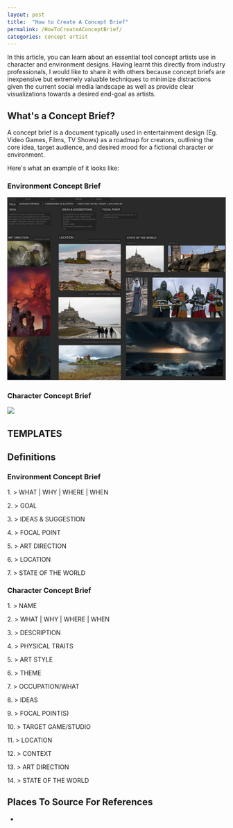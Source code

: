 ```yaml
---
layout: post
title:  "How to Create A Concept Brief"
permalink: /HowToCreateAConceptBrief/
categories: concept artist
---
```


In this article, you can learn about an essential tool concept artists use in character and environment designs. Having learnt this directly from industry professionals, I would like to share it with others because concept briefs are inexpensive but extremely valuable techniques to minimize distractions given the current social media landscape as well as provide clear visualizations towards a desired end-goal as artists.

##  **What's a Concept Brief?**

A concept brief is a document typically used in entertainment design (Eg. Video Games, Films, TV Shows) as a roadmap for creators, outlining the core idea, target audience, and desired mood for a fictional character or environment.

Here's what an example of it looks like:

### Environment Concept Brief
![](img/2024_04_05/env_concept_brief.png)

### Character Concept Brief
![](img/2024_04_05/char_concept_brief.png)

## **TEMPLATES**

## **Definitions**

### Environment Concept Brief

1\. > WHAT | WHY | WHERE | WHEN

2\. > GOAL

3\. > IDEAS & SUGGESTION

4\. > FOCAL POINT

5\. > ART DIRECTION

6\. > LOCATION

7\. > STATE OF THE WORLD

### Character Concept Brief

1\. > NAME

2\. > WHAT | WHY | WHERE | WHEN

3\. > DESCRIPTION

4\. > PHYSICAL TRAITS

5\. > ART STYLE

6\. > THEME

7\. > OCCUPATION/WHAT

8\. > IDEAS

9\. > FOCAL POINT(S)

10\. > TARGET GAME/STUDIO

11\. > LOCATION

12\. > CONTEXT

13\. > ART DIRECTION

14\. > STATE OF THE WORLD

## **Places To Source For References**

- []()

